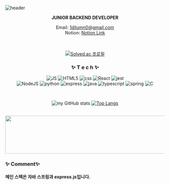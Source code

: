 

![header](https://capsule-render.vercel.app/api?type=waving&color=gradient&height=300&section=header&text=SEOKWOO%20WOO🎨&fontSize=90)

<div align=center>
  
  
**JUNIOR BACKEND DEVELOPER**

Email: 1dilumn0@gmail.com <br>
Notion: [Notion Link](https://marked-hero-17a.notion.site/178ede95d2ee4818966d3a6eafcae783)<br>
<br>
 <br>
 
  [![Solved.ac
프로필](http://mazassumnida.wtf/api/v2/generate_badge?boj=1dilumn0)](https://solved.ac/1dilumn0)
  
<h3> ✨ T e c h ✨ </h3> 

![JS](https://img.shields.io/badge/JavaScript-F7DF1E?style=flat-square&logo=JavaScript&logoColor=black) ![HTML5](https://img.shields.io/badge/HTML5-E34F26?style=flat-square&logo=HTML5&logoColor=white) ![css](https://img.shields.io/badge/CSS-1572B6?style=flat-square&logo=CSS3&logoColor=white) ![React](https://img.shields.io/badge/React-61DAFB?style=flat-square&logo=React&logoColor=white) ![jest](https://img.shields.io/badge/Jest-323330?style=flat-square&logo=Jest&logoColor=white) 
<br>
![NodeJS](https://img.shields.io/badge/Node.js-339933?style=flat-square&logo=Node.js&logoColor=white)  ![python](https://img.shields.io/badge/Python-3776AB?style=flat-square&logo=Python&logoColor=white) ![express](https://img.shields.io/badge/Express.js-404D59?style=flat-square) ![java](https://img.shields.io/badge/Java-ED8B00?style=flat-square&logo=java&logoColor=white) ![typescript](https://img.shields.io/badge/TypeScript-007ACC?style=flat-square&logo=typescript&logoColor=white) ![spring](https://img.shields.io/badge/spring-6DB33F?style=flat-square&logo=spring&logoColor=white) ![C](https://img.shields.io/badge/C-A8B9CC?style=flat-square&logo=C&logoColor=black)
<br>

<br>

![my GitHub stats](https://github-readme-stats.vercel.app/api?username=cualestunombre&show_icons=true&theme=radical)
[![Top Langs](https://github-readme-stats.vercel.app/api/top-langs/?username=cualestunombre&layout=compact&theme=Most%20Used%20Languages&langs_count=6)](https://github.com/anuraghazra/github-readme-stats)

<br>
 <a href="https://github.com/devxb/gitanimals">
  <img src="https://render.gitanimals.org/lines/cualestunombre?pet-id=1" width="1000" height="120"/>
</a>

</div>

<h3> ✨ Comment✨ </h3> 
<h4>메인 스택은 자바 스프링과 express.js입니다.<br>
</h4>


